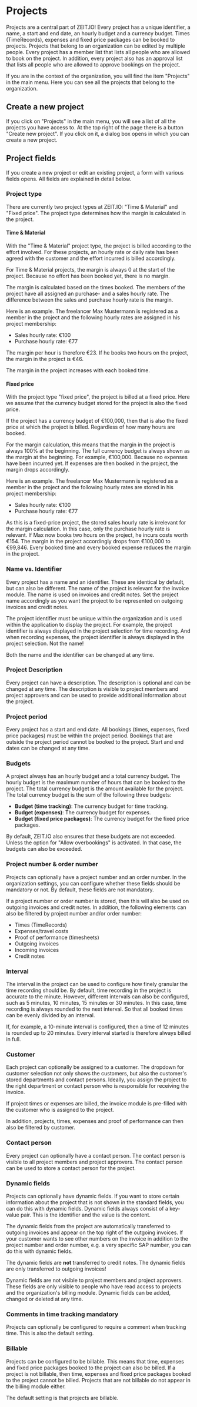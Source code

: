 # Projects

Projects are a central part of ZEIT.IO!
Every project has a unique identifier, a name, a start and end date, an hourly budget and a currency budget.
Times (TimeRecords), expenses and fixed price packages can be booked to projects.
Projects that belong to an organization can be edited by multiple people.
Every project has a member list that lists all people who are allowed to book on the project.
In addition, every project also has an approval list that lists all people who are allowed to approve bookings on the project.

If you are in the context of the organization, you will find the item "Projects" in the main menu.
Here you can see all the projects that belong to the organization.

## Create a new project

If you click on "Projects" in the main menu, you will see a list of all the projects you have access to.
At the top right of the page there is a button "Create new project". 
If you click on it, a dialog box opens in which you can create a new project.

## Project fields

If you create a new project or edit an existing project, a form with various fields opens.
All fields are explained in detail below.

### Project type

There are currently two project types at ZEIT.IO: "Time & Material" and "Fixed price".
The project type determines how the margin is calculated in the project.

#### Time & Material

With the "Time & Material" project type, the project is billed according to the effort involved.
For these projects, an hourly rate or daily rate has been agreed with the customer and the effort incurred is billed accordingly.

For Time & Material projects, the margin is always 0 at the start of the project.
Because no effort has been booked yet, there is no margin.

The margin is calculated based on the times booked.
The members of the project have all assigned an purchase- and a sales hourly rate. 
The difference between the sales and purchase hourly rate is the margin.

Here is an example. 
The freelancer Max Mustermann is registered as a member in the project and the following hourly rates are assigned in his project membership:

- Sales hourly rate: €100
- Purchase hourly rate: €77

The margin per hour is therefore €23. 
If he books two hours on the project, the margin in the project is €46.

The margin in the project increases with each booked time.

#### Fixed price

With the project type "fixed price", the project is billed at a fixed price.
Here we assume that the currency budget stored for the project is also the fixed price.

If the project has a currency budget of €100,000, then that is also the fixed price at which the project is billed.
Regardless of how many hours are booked.

For the margin calculation, this means that the margin in the project is always 100% at the beginning.
The full currency budget is always shown as the margin at the beginning. 
For example, €100,000.
Because no expenses have been incurred yet.
If expenses are then booked in the project, the margin drops accordingly.

Here is an example. 
The freelancer Max Mustermann is registered as a member in the project and the following hourly rates are stored in his project membership:

- Sales hourly rate: €100
- Purchase hourly rate: €77

As this is a fixed-price project, the stored sales hourly rate is irrelevant for the margin calculation.
In this case, only the purchase hourly rate is relevant.
If Max now books two hours on the project, he incurs costs worth €154.
The margin in the project accordingly drops from €100,000 to €99,846.
Every booked time and every booked expense reduces the margin in the project.

### Name vs. Identifier

Every project has a name and an identifier. These are identical by default, but can also be different.
The name of the project is relevant for the invoice module.
The name is used on invoices and credit notes.
Set the project name accordingly as you want the project to be represented on outgoing invoices and credit notes.

The project identifier must be unique within the organization and is used within the application
to display the project. For example, the project identifier is always displayed in the project selection for time recording.
And when recording expenses, the project identifier is always displayed in the project selection. Not the name!

Both the name and the identifier can be changed at any time.

### Project Description

Every project can have a description. The description is optional and can be changed at any time.
The description is visible to project members and project approvers and can be used to provide additional information about the project.

### Project period

Every project has a start and end date.
All bookings (times, expenses, fixed price packages) must be within the project period.
Bookings that are outside the project period cannot be booked to the project.
Start and end dates can be changed at any time.

### Budgets

A project always has an hourly budget and a total currency budget.
The hourly budget is the maximum number of hours that can be booked to the project.
The total currency budget is the amount available for the project.
The total currency budget is the sum of the following three budgets:

- **Budget (time tracking)**: The currency budget for time tracking.
- **Budget (expenses)**: The currency budget for expenses.
- **Budget (fixed price packages)**: The currency budget for the fixed price packages.

By default, ZEIT.IO also ensures that these budgets are not exceeded.
Unless the option for "Allow overbookings" is activated.
In that case, the budgets can also be exceeded.

### Project number & order number

Projects can optionally have a project number and an order number.
In the organization settings, you can configure whether these fields should be mandatory or not.
By default, these fields are not mandatory.

If a project number or order number is stored, then this will also be used on outgoing invoices and credit notes.
In addition, the following elements can also be filtered by project number and/or order number:

- Times (TimeRecords)
- Expenses/travel costs
- Proof of performance (timesheets)
- Outgoing invoices
- Incoming invoices
- Credit notes

### Interval

The interval in the project can be used to configure how finely granular the time recording should be.
By default, time recording in the project is accurate to the minute.
However, different intervals can also be configured, such as 5 minutes, 10 minutes, 15 minutes or 30 minutes.
In this case, time recording is always rounded to the next interval.
So that all booked times can be evenly divided by an interval.

If, for example, a 10-minute interval is configured, then a time of 12 minutes is rounded up to 20 minutes.
Every interval started is therefore always billed in full.

### Customer

Each project can optionally be assigned to a customer.
The dropdown for customer selection not only shows the customers, but also the customer's stored departments and contact persons.
Ideally, you assign the project to the right department or contact person who is responsible for receiving the invoice.

If project times or expenses are billed, the invoice module is pre-filled with the customer who is assigned to the project.

In addition, projects, times, expenses and proof of performance can then also be filtered by customer.

### Contact person

Every project can optionally have a contact person.
The contact person is visible to all project members and project approvers.
The contact person can be used to store a contact person for the project.

### Dynamic fields

Projects can optionally have dynamic fields.
If you want to store certain information about the project that is not shown in the standard fields, you can do this with dynamic fields.
Dynamic fields always consist of a key-value pair. This is the identifier and the value is the content.

The dynamic fields from the project are automatically transferred to outgoing invoices and appear on the top right of the outgoing invoices.
If your customer wants to see other numbers on the invoice in addition to the project number and order number, e.g. a very specific SAP number, you can do this with dynamic fields.

The dynamic fields are **not** transferred to credit notes.
The dynamic fields are only transferred to outgoing invoices!

Dynamic fields are not visible to project members and project approvers.
These fields are only visible to people who have read access to projects and the organization's billing module.
Dynamic fields can be added, changed or deleted at any time.

### Comments in time tracking mandatory

Projects can optionally be configured to require a comment when tracking time.
This is also the default setting.

### Billable

Projects can be configured to be billable.
This means that time, expenses and fixed price packages booked to the project can also be billed.
If a project is not billable, then time, expenses and fixed price packages booked to the project cannot be billed.
Projects that are not billable do not appear in the billing module either.

The default setting is that projects are billable.
